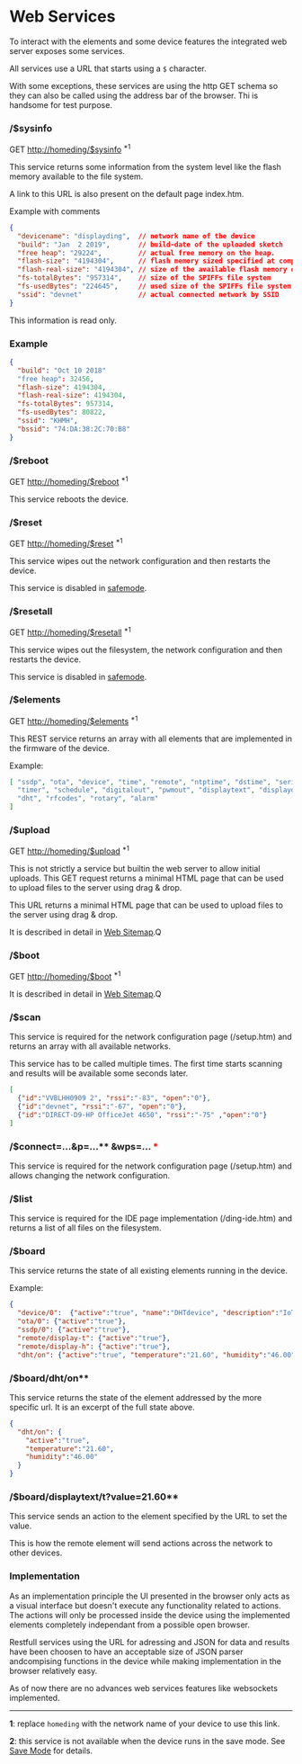 # Web Services

To interact with the elements and some device features the integrated web server exposes some services.

All services use a URL that starts using a `$` character.

With some exceptions, these services are using the http GET schema so they can also be called using the address bar of the browser. Thi is handsome for test purpose.

### /$sysinfo

GET <http://homeding/$sysinfo> <sup>*1</sup>

This service returns some information from the system level like the flash memory available to the file system.

A link to this URL is also present on the default page index.htm.

Example with comments

```JSON
{
  "devicename": "displayding",  // network name of the device
  "build": "Jan  2 2019",       // build-date of the uploaded sketch
  "free heap": "29224",         // actual free memory on the heap.
  "flash-size": "4194304",      // flash memory sized specified at compile time
  "flash-real-size": "4194304", // size of the available flash memory of the board
  "fs-totalBytes": "957314",    // size of the SPIFFs file system
  "fs-usedBytes": "224645",     // used size of the SPIFFs file system
  "ssid": "devnet"              // actual connected network by SSID
}
```

This information is read only.


### Example

```JSON
{
  "build": "Oct 10 2018"
  "free heap": 32456,
  "flash-size": 4194304,
  "flash-real-size": 4194304,
  "fs-totalBytes": 957314,
  "fs-usedBytes": 80822,
  "ssid": "KHMH",
  "bssid": "74:DA:38:2C:70:B8"
}
```



### /$reboot

GET <http://homeding/$reboot> <sup>*1</sup>

This service reboots the device.


### /$reset

GET <http://homeding/$reset> <sup>*1</sup>

This service wipes out the network configuration and then restarts the device.

This service is disabled in [safemode](safemode.md).


### /$resetall

GET <http://homeding/$resetall> <sup>*1</sup>

This service wipes out the filesystem, the network configuration and then restarts the device.

This service is disabled in [safemode](safemode.md).


### /$elements

GET <http://homeding/$elements> <sup>*1</sup>

This REST service returns an array with all elements that are implemented in the firmware of the device.

Example:
```JSON
[ "ssdp", "ota", "device", "time", "remote", "ntptime", "dstime", "serialcmd", "my", "value", "button", "analog",
  "timer", "schedule", "digitalout", "pwmout", "displaytext", "displaydot", "displayLCD" ,"displaySSD1306", "displaySH1106",
  "dht", "rfcodes", "rotary", "alarm"
]
```

### /$upload

GET <http://homeding/$upload> <sup>*1</sup>

This is not strictly a service but builtin the web server to allow initial uploads.
This GET request returns a minimal HTML page that can be used to upload files to the server using drag & drop.

This URL returns a minimal HTML page that can be used to upload files to the server using drag & drop.

It is described in detail in [Web Sitemap](websitemap.md).Q


### /$boot

GET <http://homeding/$boot> <sup>*1</sup>

It is described in detail in [Web Sitemap](websitemap.md).Q


### /$scan

This service is required for the network configuration page (/setup.htm) and returns an array with all available networks.

This service has to be called multiple times. The first time starts scanning and results will be available some seconds later.

```JSON
[
  {"id":"VVBLHH0909 2", "rssi":"-83", "open":"0"},
  {"id":"devnet", "rssi":"-67", "open":"0"},
  {"id":"DIRECT-D9-HP OfficeJet 4650", "rssi":"-75" ,"open":"0"}
]
```

### /$connect=...&p=...** &wps=... <span style="color:red">\*</span>

This service is required for the network configuration page (/setup.htm) and allows changing the network configuration.


### /$list

This service is required for the IDE page implementation (/ding-ide.htm) and returns a list of all files on the filesystem.

### /$board

This service returns the state of all existing elements running in the device.

Example:

```JSON
{
  "device/0":  {"active":"true", "name":"DHTdevice", "description":"IoT Dev-Device with a DHT Sensor", "nextboot":"90"},
  "ota/0": {"active":"true"},
  "ssdp/0": {"active":"true"},
  "remote/display-t": {"active":"true"},
  "remote/display-h": {"active":"true"},
  "dht/on": {"active":"true", "temperature":"21.60", "humidity":"46.00"}}
```

### /$board/dht/on**

This service returns the state of the element addressed by the more specific url. It is an excerpt of the full state above.

```JSON
{
  "dht/on": {
    "active":"true",
    "temperature":"21.60",
    "humidity":"46.00"
  }
}
```

### /$board/displaytext/t?value=21.60**

This service sends an action to the element specified by the URL to set the value.

This is how the remote element will send actions across the network to other devices.

### Implementation

As an implementation principle the UI presented in the browser only acts as a visual interface but doesn't execute any functionality related to actions.
The actions will only be processed inside the device using the implemented elements completely independant from a possible open browser.

Restfull services using the URL for adressing and JSON for data and results have been choosen to have an acceptable size of JSON parser andcompising functions in the device while making implementation in the browser relatively easy.

As of now there are no advances web services features like websockets implemented.

---

**1**: replace `homeding` with the network name of your device to use this link.

**2**: this service is not available when the device runs in the save mode.
See [Save Mode](safemode.md) for details.


